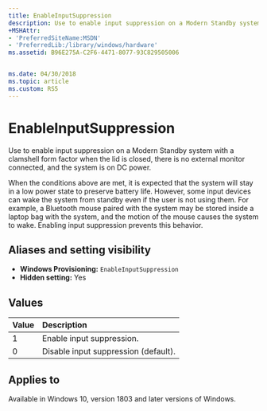 ```yaml
---
title: EnableInputSuppression
description: Use to enable input suppression on a Modern Standby system with a clamshell form factor when the lid is closed, there is no external monitor connected, and the system is on DC power.
+MSHAttr: 
- 'PreferredSiteName:MSDN' 
- 'PreferredLib:/library/windows/hardware' 
ms.assetid: B96E275A-C2F6-4471-8077-93C829505006 


ms.date: 04/30/2018 
ms.topic: article 
ms.custom: RS5
---
```

# EnableInputSuppression

Use to enable input suppression on a Modern Standby system with a clamshell form factor when the lid is closed, there is no external monitor connected, and the system is on DC power.

When the conditions above are met, it is expected that the system will stay in a low power state to preserve battery life. However, some input devices can wake the system from standby even if the user is not using them. For example, a Bluetooth mouse paired with the system may be stored inside a laptop bag with the system, and the motion of the mouse causes the system to wake. Enabling input suppression prevents this behavior.

## Aliases and setting visibility

* **Windows Provisioning:** `EnableInputSuppression`
* **Hidden setting:** Yes

## Values

| Value                 | Description                                    |
|:----------------------|:-----------------------------------------------|
| 1                     | Enable input suppression. |
| 0                     | Disable input suppression (default). |

## Applies to

Available in Windows 10, version 1803 and later versions of Windows.
